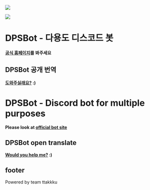 
[<img src="https://images.discordapp.net/avatars/523785272693882880/b85d8092524bbcc24e5b9cf9a64e81d8.png?size=256">](https://discordbots.org/bot/523785272693882880)

[<img src="https://discordbots.org/api/widget/523785272693882880.svg">](https://discordbots.org/bot/523785272693882880)
# DPSBot - 다용도 디스코드 봇

**[공식 홈페이지](https://dpsbot.tk)를 봐주세요**


## DPSBot 공개 번역

**[도와주실래요?](https://www.transifex.com/ttakkku/dpsbot/dashboard/) :)**


# DPSBot - Discord bot for multiple purposes

**Please look at [official bot site](https://dpsbot.tk)**


## DPSBot open translate

**[Would you help me?](https://www.transifex.com/ttakkku/dpsbot/dashboard/) :)**


## footer


Powered by team ttakkku

